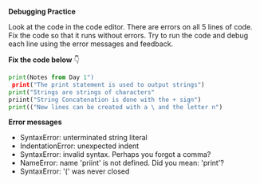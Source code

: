 **Debugging Practice**

Look at the code in the code editor. There are errors on all 5 lines of code. Fix the code so that it runs without errors.
Try to run the code and debug each line using the error messages and feedback.

**Fix the code below** 👇

```python 
print(Notes from Day 1")
 print("The print statement is used to output strings")
print("Strings are strings of characters"
priint("String Concatenation is done with the + sign")
print(("New lines can be created with a \ and the letter n")
```
**Error messages**

- SyntaxError: unterminated string literal
- IndentationError: unexpected indent
- SyntaxError: invalid syntax. Perhaps you forgot a comma?
- NameError: name 'priint' is not defined. Did you mean: 'print'?
- SyntaxError: '(' was never closed
